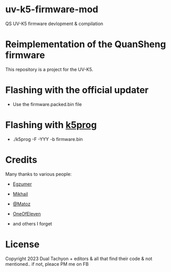 # uv-k5-firmware-mod
QS UV-K5 firmware devlopment &amp; compilation


# Reimplementation of the QuanSheng firmware

This repository is a project for the UV-K5.


# Flashing with the official updater

* Use the firmware.packed.bin file

# Flashing with [k5prog](https://github.com/piotr022/k5prog)

* ./k5prog -F -YYY -b firmware.bin

# Credits

Many thanks to various people:
* [Egzumer](https://github.com/egzumer/)

* [Mikhail](https://github.com/fagci/)

* [@Matoz](https://github.com/spm81)

* [OneOfEleven](https://github.com/OneOfEleven)


* and others I forget

# License

Copyright 2023 Dual Tachyon + editors & all that find their code & not mentioned.. if not, pleace PM me on FB
